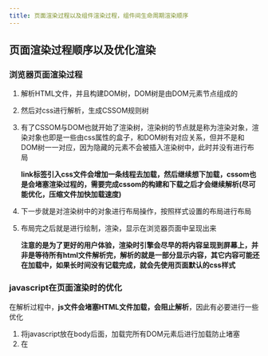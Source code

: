 ```yaml
---
title: 页面渲染过程以及组件渲染过程，组件间生命周期渲染顺序
---
```


## 页面渲染过程顺序以及优化渲染

### 浏览器页面渲染过程

1. 解析HTML文件，并且构建DOM树，DOM树是由DOM元素节点组成的

2. 然后对css进行解析，生成CSSOM规则树

3. 有了CSSOM与DOM也就开始了渲染树，渲染树的节点就是称为渲染对象，渲染对象也即是一些由css属性的盒子，和DOM树有对应关系，但并不是和DOM树一一对应，因为隐藏的元素不会被插入渲染树中，此时并没有进行布局

   **link标签引入css文件会增加一条线程去加载，然后继续想下加载，cssom也是会堵塞渲染过程的，需要完成cssom的构建和下载之后才会继续解析(尽可能优化，压缩文件加快加载速度)**

4. 下一步就是对渲染树中的对象进行布局操作，按照样式设置的布局进行布局

5. 布局完之后就是进行绘制，渲染，显示在浏览器页面中呈现出来

   **注意的是为了更好的用户体验，渲染时引擎会尽早的将内容呈现到屏幕上，并非是等待所有html文件解析完，解析的就是一部分显示内容，其它内容可能还在加载中，如果长时间没有记载完成，就会先使用页面默认的css样式**

### javascript在页面渲染时的优化

在解析过程中，**js文件会堵塞HTML文件加载，会阻止解析**，因此有必要进行一些优化

1. 将javascript放在body后面，加载完所有DOM元素后进行加载防止堵塞
2. 在<script>标签中加入async/defer，也就是说异步加载js文件
   1. async异步加载：立即异步加载，加载完之后立即执行，无法保证加载的顺序
   2. defer异步加载: 立即异步加载，加载完之后是在DOM树构建完之后进行执行，如果有多个defer标签则按照顺序执行

附图![](D:\前端学习\Blog\浏览器渲染页面过程.png)



## vue组件之间的渲染顺序，生命周期渲染顺序(影响数据获取)

vue组件之间的渲染顺序分为同步和异步，当在父组件引入子组件时，也就是

import xxx from xxx，此时是同步引入子组件，而路由采用懒加载是就是异步，使用也就有不同的渲染顺序

### 同步引入时的渲染顺序

引入方式

```javascript
引入方式：
   import Page from  '@/components/page'
```

加载顺序：

```
加载阶段：
父beforeCreate->父created->父beforeMount->子beforeCreate->子created->子beforeMount->子mounted->父mounted
也就是父组件会先获取所有数据、模板，然后等待子组件挂在完成之后挂载
```

更新顺序

```
更新阶段：
   父beforeUpdate->子beforeUpdate->子updated->父updated
```

销毁顺序

```
销毁阶段：
    父beforeDestroy->子beforeDestroy->子destroyed->父destroyed
```

**总结一句话就是每一阶段都是父组件先进行到最后一个生命周期就暂停等待子组件完成所有生命周期过程，最后再去结束父组件某个阶段的最后一个生命周期**

### 异步引入子组件时

引入方式

```
引入方式：
   const Page = () => import('@/components/page')
   或
    const Page = resolve => require(['@/components/page'], page)
```

异步子组件时，唯一不同的就是在加载阶段时，先加载完所有的父组件生命周期直至挂载之后再去加载子组件生命周期

```
加载阶段：
   父beforeCreate->父created->父beforeMount->父mounted->子beforeCreate->子created->子beforeMount->子mounted
```



**总结**

- 父子组件之间加载时，会先从父到子按 beforeCreate created beforeMount 触发，然后从子到父触发 mounted。
- 父子组件之间销毁时，会先从父到子触发 beforeDestroy，再从子到父触发 destroyed。
- 兄弟组件之间加载时，会依据**组件渲染顺序从上到下**按 beforeCreate created beforeMount 组件单独触发，然后按顺序触发 mounted。
- 兄弟组件之间销毁时，依据**组件渲染顺序从上到下**按 beforeDestroy destroyed 触发。
- 组件切换显示时，先执行被显示组件的 beforeCreate created beforeMount，再执行被销毁组件的 beforeDestroy destroyed，最后执行被显示组件的 mounted。（这么做是为了减少白屏时间）

参考链接：https://juejin.cn/post/6884907539994476552

在个人小案例TodoList就是依靠生命周期进行数据获取渲染(懵懵懂懂完成的)，现在可以更好的进行理解  路径vue_project---TodoList案例